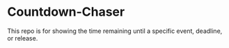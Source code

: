 # Countdown-Chaser
This repo is for  showing the time remaining until a specific event, deadline, or release.
